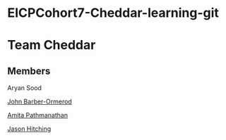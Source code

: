 # EICPCohort7-Cheddar-learning-git

# Team Cheddar

## Members
Aryan Sood

[John Barber-Ormerod](John_Barber_Ormerod.md)

[Amita Pathmanathan](amita-pathmanathan.md)

[Jason Hitching](jason-hitching.md)
